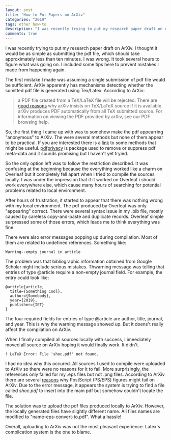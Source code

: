```yaml
---
layout: post
title: "How to Put Papers on ArXiv"
categories: "2019"
tags: other how-to
description: "I was recently trying to put my research paper draft on ArXiv. I thought it would be as simple as submitting the pdf file, which should take approximately less than ten minutes. I was wrong. It took several hours to figure what was going on. I included some tips here to prevent mistakes I made from happening again."
comments: true
---
```

I was recently trying to put my research paper draft on ArXiv. I thought it would be as simple as submitting the pdf file, which should take approximately less than ten minutes. I was wrong. It took several hours to figure what was going on. I included some tips here to prevent mistakes I made from happening again.
<!--description-->

The first mistake I made was assuming a single submission of pdf file would be sufficient. ArXiv apparently has mechanisms detecting whether the sumitted pdf file is generated using Tex/Latex. According to ArXiv:

> a PDF file created from a TeX/LaTeX file will be rejected. There are [good reasons](https://arxiv.org/help/faq/whytex) why arXiv insists on TeX/LaTeX source if it is available. arXiv produces PDF automatically from all TeX submitted source. For information on viewing the PDF provided by arXiv, see our PDF browsing help.

So, the first thing I came up with was to somehow make the pdf appearring "anonymous" to ArXiv. The were several methods but none of them appear to be practical. If you are interested there is a [link](https://tex.stackexchange.com/questions/95080/making-an-anonymous-pdf-file-using-pdflatex/95109) to some methods that might be useful. [pdfprivacy](https://ctan.org/pkg/pdfprivacy) is  package used to remove or suppress pdf meta-data and it sounds promising but I haven't yet tryied.

So the only option left was to follow the restriction described. It was confusing at the beginning because the everything worked like a charm on Overleaf but it completely fell apart when I tried to compile the sources locally. I was under the impression that if it worked on Overleaf i should work everywhere else, which cause many hours of searching for potential problems related to local environment.

After hours of frustration, it started to appear that there was nothing wrong with my local environment. The pdf produced by Overleaf was only "appearing" correct. There were several syntax issue in my .bib file, mostly caused by careless copy-and-paste and duplicate records. Overleaf simple surpressed some of those errors, which leads me to think everything was fine.

There were also error messages popping up during compilation. Most of them are related to undefined references. Something like:

`Warning--empty journal in article`

The problem was that bibliographic information obtained from Google Scholar night include serious mistakes. Thwarning message was telling that entries of type @article require a non-empty journal field. For example, the entry could look like:

```
@article{article,  
  title={Something Cool},  
  author={Somebody},
  year={2019},
  publisher={IET}
}
```

The four required fields for entries of type @article are author, title, journal, and year. This is why the warning message showed up. But it doens't really affect the compilation on ArXiv.

When I finally compiled all sources locally with success, I imeediately moved all source on ArXiv hoping it would finally work. It didn't.

`! LaTeX Error: File 'shoc.pdf' not found.`

I had no idea why this occured. All sources I used to compile were uploaded to ArXiv so there were no reasons for it to fail. More surprisingly, the references only failed for my .eps files but not .png files. According to ArXiv there are several [reasons](https://arxiv.org/help/faq/psbad) why PostScript (PS/EPS) figures might fail on ArXiv. Due to the error message, it appears the system is trying to find a file called *shoc.pdf* to insert into the main pdf but somehow couldn't locate the file.

The solution was to upload the pdf files produced locally to ArXiv. However, the locally generated files have slightly different name. All files names are modified to "name-eps-convert-to.pdf". What a hassle!

Overall, uploading to ArXiv was not the most pleasant experience. Latex's compilcation system is the one to blame.
